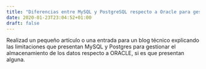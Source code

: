 ```yaml
---
title: "Diferencias entre MySQL y PostgreSQL respecto a Oracle para gestionar el almacenamiento"
date: 2020-01-23T23:04:52+01:00
draft: false
---
```


Realizad un pequeño artículo o una entrada para un blog técnico explicando las limitaciones que presentan MySQL y Postgres para gestionar el almacenamiento de los datos respecto a ORACLE, si es que presentan alguna.
